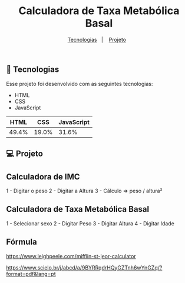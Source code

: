 # <h1 align="center">Calculadora de Taxa Metabólica Basal</h1>

<p align="center">
  <a href="#-tecnologias">Tecnologias</a>&nbsp;&nbsp;&nbsp;|&nbsp;&nbsp;&nbsp;
  <a href="#-projeto">Projeto</a>&nbsp;&nbsp;&nbsp;
</p>

<br>

## 🚀 Tecnologias

Esse projeto foi desenvolvido com as seguintes tecnologias:

- HTML
- CSS
- JavaScript

HTML| CSS | JavaScript
  ---|---|---
  49.4%|19.0%|31.6%

## 💻 Projeto
## Calculadora de IMC
1 - Digitar o peso
2 - Digitar a Altura
3 - Cálculo => peso / altura²

## Calculadora de Taxa Metabólica Basal
1 - Selecionar sexo
2 - Digitar Peso 
3 - Digitar Altura
4 - Digitar Idade

## Fórmula 
<p>
  <a href="https://www.leighpeele.com/mifflin-st-jeor-calculator">https://www.leighpeele.com/mifflin-st-jeor-calculator</a>
</p>
<p>
  <a href="https://www.scielo.br/j/abcd/a/9BYRRqdrHQyGZTnh6wYnGZq/?format=pdf&lang=pt">https://www.scielo.br/j/abcd/a/9BYRRqdrHQyGZTnh6wYnGZq/?format=pdf&lang=pt</a>
</p>

